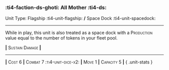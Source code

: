 ### :ti4-faction-ds-ghoti: **All Mother** :ti4-ds:

Unit Type: Flagship :ti4-unit-flagship: __/__ Space Dock :ti4-unit-spacedock:

---

While in play, this unit is also treated as a space dock with a <span style="font-variant:small-caps;">Production</span> value equal to the number of tokens in your fleet pool.

__|__ <span style="font-variant:small-caps;">Sustain Damage</span> __|__

---

__|__ <span style="font-variant:small-caps;">Cost 6</span> __|__ <span style="font-variant:small-caps;">Combat 7 :ti4-unit-dice-x2:</span> __|__ <span style="font-variant:small-caps;">Move 1</span> __|__ <span style="font-variant:small-caps;">Capacity 5</span> __|__
{ .unit-stats }
